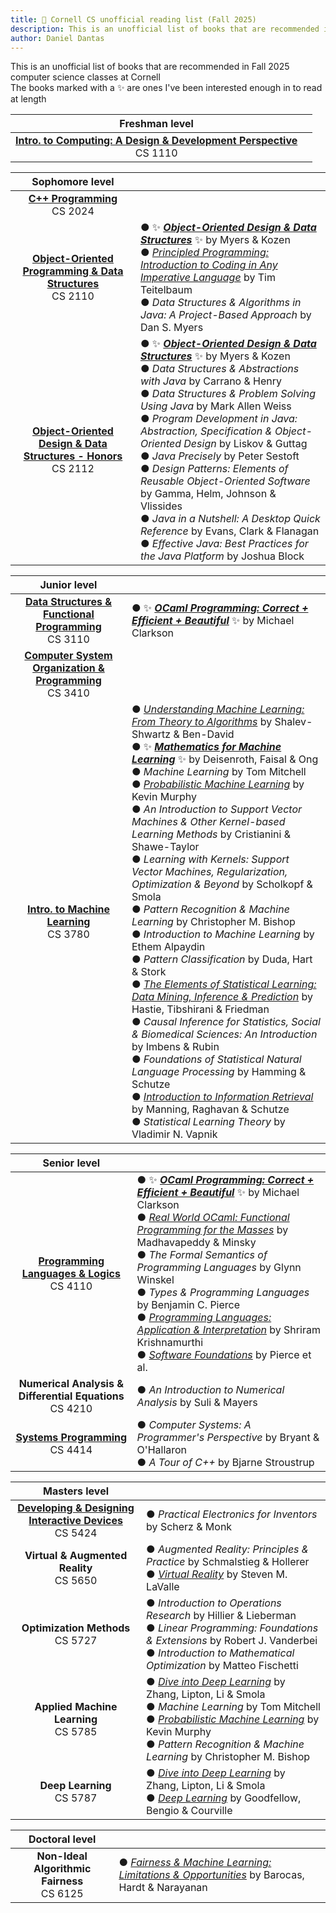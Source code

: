 ```yaml
---
title: 🐻 Cornell CS unofficial reading list (Fall 2025)
description: This is an unofficial list of books that are recommended in Fall 2025 computer science classes at Cornell
author: Daniel Dantas
---
```


<!-- ### [← Spring 2025](https://dantasfiles.com/2025/01/22/cornell-cs-sp25.html) -->

This is an unofficial list of books that are recommended in Fall 2025 computer science classes at Cornell\
The books marked with a ✨ are ones I've been interested enough in to read at length

| Freshman level | |
| :---: | --- |
| **[Intro. to Computing: A Design & Development Perspective](https://www.cs.cornell.edu/courses/cs1110/2025fa/)** <br> CS 1110 | |

| Sophomore level | |
| :---: | --- |
| **[C++ Programming](https://www.cs.cornell.edu/courses/cs2024/2025fa/)** <br> CS 2024 | |
| **[Object-Oriented Programming & Data Structures](https://www.cs.cornell.edu/courses/cs2110/2025fa/)** <br> CS 2110 | ● ✨ ***[Object-Oriented Design & Data Structures](https://andrewcmyers.github.io/oodds/)*** ✨ by Myers & Kozen <br> ● _[Principled Programming: Introduction to Coding in Any Imperative Language](https://www.cs.cornell.edu/info/people/tt/Principled_Programming.html)_ by Tim Teitelbaum <br> ● _Data Structures & Algorithms in Java: A Project-Based Approach_ by Dan S. Myers |
| **[Object-Oriented Design & Data Structures - Honors](https://www.cs.cornell.edu/courses/cs2112/2025fa/)** <br> CS 2112 | ● ✨ ***[Object-Oriented Design & Data Structures](https://andrewcmyers.github.io/oodds/)*** ✨ by Myers & Kozen <br> ● _Data Structures & Abstractions with Java_ by Carrano & Henry <br> ● _Data Structures & Problem Solving Using Java_ by Mark Allen Weiss <br> ● _Program Development in Java: Abstraction, Specification & Object-Oriented Design_ by Liskov & Guttag <br> ● _Java Precisely_ by Peter Sestoft <br> ● _Design Patterns: Elements of Reusable Object-Oriented Software_ by Gamma, Helm, Johnson & Vlissides <br> ● _Java in a Nutshell: A Desktop Quick Reference_ by Evans, Clark & Flanagan <br> ●  _Effective Java: Best Practices for the Java Platform_ by Joshua Block | 

| Junior level | |
| :---: | --- |
| **[Data Structures & Functional Programming](https://www.cs.cornell.edu/courses/cs3110/2025fa/)** <br> CS 3110 | ● ✨ ***[OCaml Programming: Correct + Efficient + Beautiful](https://cs3110.github.io/textbook/cover.html)*** ✨ by Michael Clarkson |
| **[Computer System Organization & Programming](https://www.cs.cornell.edu/courses/cs3410/2025fa/)** <br> CS 3410 | |
| **[Intro. to Machine Learning](https://www.cs.cornell.edu/courses/cs3780/2025fa/)** <br> CS 3780 | ● _[Understanding Machine Learning: From Theory to Algorithms](https://www.cs.huji.ac.il/~shais/UnderstandingMachineLearning/)_ by Shalev-Shwartz & Ben-David <br> ● ✨ ***[Mathematics for Machine Learning](https://mml-book.github.io/)*** ✨ by Deisenroth, Faisal & Ong <br> ● _Machine Learning_ by Tom Mitchell <br> ●  _[Probabilistic Machine Learning](https://probml.github.io/pml-book/)_ by Kevin Murphy <br> ● _An Introduction to Support Vector Machines & Other Kernel-based Learning Methods_ by Cristianini & Shawe-Taylor <br> ●  _Learning with Kernels: Support Vector Machines, Regularization, Optimization & Beyond_ by Scholkopf & Smola <br> ● _Pattern Recognition & Machine Learning_ by Christopher M. Bishop <br> ● _Introduction to Machine Learning_ by Ethem Alpaydin <br> ● _Pattern Classification_ by Duda, Hart & Stork <br> ● _[The Elements of Statistical Learning: Data Mining, Inference & Prediction](https://hastie.su.domains/ElemStatLearn/)_ by Hastie, Tibshirani & Friedman <br> ●  _Causal Inference for Statistics, Social & Biomedical Sciences: An Introduction_ by Imbens & Rubin <br> ● _Foundations of Statistical Natural Language Processing_ by Hamming & Schutze <br> ● _[Introduction to Information Retrieval](https://nlp.stanford.edu/IR-book/)_ by Manning, Raghavan & Schutze <br> ● _Statistical Learning Theory_ by Vladimir N. Vapnik |

| Senior level | |
| :---: | --- |
| **[Programming Languages & Logics](https://www.cs.cornell.edu/courses/cs4110/2025fa/)** <br> CS 4110 | ● ✨ ***[OCaml Programming: Correct + Efficient + Beautiful](https://cs3110.github.io/textbook/cover.html)*** ✨ by Michael Clarkson <br> ● _[Real World OCaml: Functional Programming for the Masses](https://dev.realworldocaml.org/)_ by Madhavapeddy & Minsky <br> ● _The Formal Semantics of Programming Languages_ by Glynn Winskel <br> ● _Types & Programming Languages_ by Benjamin C. Pierce <br> ● [_Programming Languages: Application & Interpretation_](https://www.plai.org/) by Shriram Krishnamurthi <br> ● [_Software Foundations_](https://www.cis.upenn.edu/~bcpierce/sf/) by Pierce et al. |
| **Numerical Analysis & Differential Equations** <br> CS 4210 | ● _An Introduction to Numerical Analysis_ by Suli & Mayers |
| **[Systems Programming](https://www.cs.cornell.edu/courses/cs4414/2025fa/)** <br> CS 4414 | ● _Computer Systems: A Programmer's Perspective_ by Bryant & O'Hallaron <br> ● _A Tour of C++_ by Bjarne Stroustrup |

| Masters level | | 
| :---: | --- |
| [**Developing & Designing Interactive Devices**](https://canvas.cornell.edu/courses/80789/) <br> CS 5424 | ● _Practical Electronics for Inventors_ by Scherz & Monk |
| **Virtual & Augmented Reality** <br> CS 5650 | ● _Augmented Reality: Principles & Practice_ by Schmalstieg & Hollerer <br> ● _[Virtual Reality](https://lavalle.pl/vr/)_ by Steven M. LaValle |
| **Optimization Methods** <br> CS 5727 | ● _Introduction to Operations Research_ by Hillier & Lieberman <br> ● _Linear Programming: Foundations & Extensions_ by Robert J. Vanderbei <br> ● _Introduction to Mathematical Optimization_ by Matteo Fischetti |
| **Applied Machine Learning** <br> CS 5785 | ●  _[Dive into Deep Learning](https://d2l.ai/)_ by Zhang, Lipton, Li & Smola <br> ● _Machine Learning_ by Tom Mitchell <br> ● _[Probabilistic Machine Learning](https://probml.github.io/pml-book/)_ by Kevin Murphy <br> ● _Pattern Recognition & Machine Learning_ by Christopher M. Bishop |
| **Deep Learning** <br> CS 5787 | ●  _[Dive into Deep Learning](https://d2l.ai/)_ by Zhang, Lipton, Li & Smola <br> ● _[Deep Learning](https://www.deeplearningbook.org/)_ by Goodfellow, Bengio & Courville |

| Doctoral level | |
| :---: | --- | 
| **Non-Ideal Algorithmic Fairness** <br> CS 6125 |  ● _[Fairness & Machine Learning: Limitations & Opportunities](https://fairmlbook.org/)_ by Barocas, Hardt & Narayanan |

<!-- ### [← Spring 2025](https://dantasfiles.com/2025/01/22/cornell-cs-sp25.html) -->

